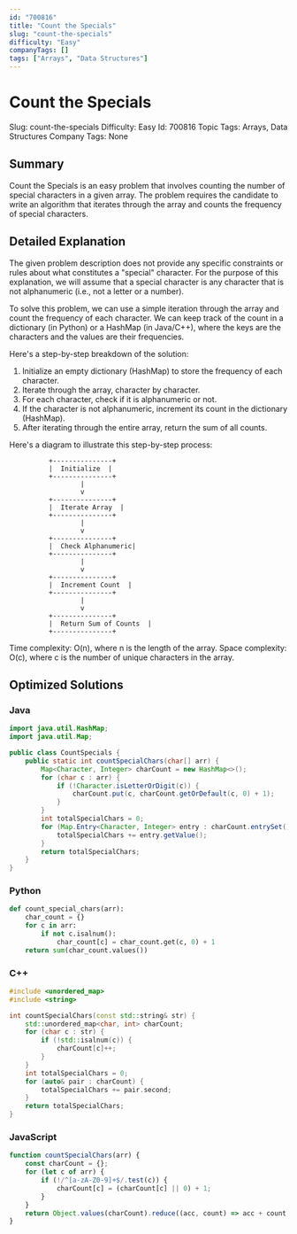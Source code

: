 ```yaml
---
id: "700816"
title: "Count the Specials"
slug: "count-the-specials"
difficulty: "Easy"
companyTags: []
tags: ["Arrays", "Data Structures"]
---
```


# Count the Specials
Slug: count-the-specials
Difficulty: Easy
Id: 700816
Topic Tags: Arrays, Data Structures
Company Tags: None

## Summary
Count the Specials is an easy problem that involves counting the number of special characters in a given array. The problem requires the candidate to write an algorithm that iterates through the array and counts the frequency of special characters.

## Detailed Explanation
The given problem description does not provide any specific constraints or rules about what constitutes a "special" character. For the purpose of this explanation, we will assume that a special character is any character that is not alphanumeric (i.e., not a letter or a number).

To solve this problem, we can use a simple iteration through the array and count the frequency of each character. We can keep track of the count in a dictionary (in Python) or a HashMap (in Java/C++), where the keys are the characters and the values are their frequencies.

Here's a step-by-step breakdown of the solution:

1. Initialize an empty dictionary (HashMap) to store the frequency of each character.
2. Iterate through the array, character by character.
3. For each character, check if it is alphanumeric or not.
4. If the character is not alphanumeric, increment its count in the dictionary (HashMap).
5. After iterating through the entire array, return the sum of all counts.

Here's a diagram to illustrate this step-by-step process:
```
          +---------------+
          |  Initialize  |
          +---------------+
                  |
                  v
          +---------------+
          |  Iterate Array  |
          +---------------+
                  |
                  v
          +---------------+
          |  Check Alphanumeric|
          +---------------+
                  |
                  v
          +---------------+
          |  Increment Count  |
          +---------------+
                  |
                  v
          +---------------+
          |  Return Sum of Counts  |
          +---------------+
```

Time complexity: O(n), where n is the length of the array.
Space complexity: O(c), where c is the number of unique characters in the array.

## Optimized Solutions

### Java
```java
import java.util.HashMap;
import java.util.Map;

public class CountSpecials {
    public static int countSpecialChars(char[] arr) {
        Map<Character, Integer> charCount = new HashMap<>();
        for (char c : arr) {
            if (!Character.isLetterOrDigit(c)) {
                charCount.put(c, charCount.getOrDefault(c, 0) + 1);
            }
        }
        int totalSpecialChars = 0;
        for (Map.Entry<Character, Integer> entry : charCount.entrySet()) {
            totalSpecialChars += entry.getValue();
        }
        return totalSpecialChars;
    }
}
```

### Python
```python
def count_special_chars(arr):
    char_count = {}
    for c in arr:
        if not c.isalnum():
            char_count[c] = char_count.get(c, 0) + 1
    return sum(char_count.values())
```

### C++
```cpp
#include <unordered_map>
#include <string>

int countSpecialChars(const std::string& str) {
    std::unordered_map<char, int> charCount;
    for (char c : str) {
        if (!std::isalnum(c)) {
            charCount[c]++;
        }
    }
    int totalSpecialChars = 0;
    for (auto& pair : charCount) {
        totalSpecialChars += pair.second;
    }
    return totalSpecialChars;
}
```

### JavaScript
```javascript
function countSpecialChars(arr) {
    const charCount = {};
    for (let c of arr) {
        if (!/^[a-zA-Z0-9]+$/.test(c)) {
            charCount[c] = (charCount[c] || 0) + 1;
        }
    }
    return Object.values(charCount).reduce((acc, count) => acc + count, 0);
}
```
